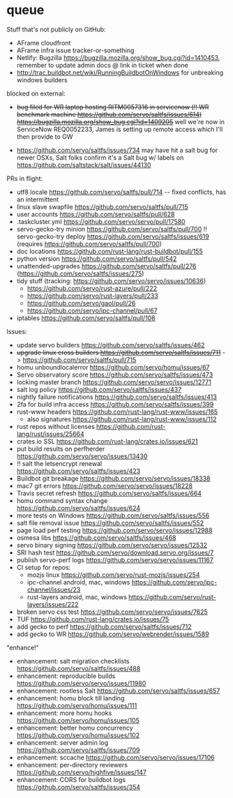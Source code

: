 # queue

Stuff that's not publicly on GitHub: 

* AFrame cloudfront
* AFrame infra issue tracker-or-something
* Netlify: Bugzilla https://bugzilla.mozilla.org/show_bug.cgi?id=1410453, remember to update admin docs @ link in ticket when done
* http://trac.buildbot.net/wiki/RunningBuildbotOnWindows for unbreaking windows builders

blocked on external: 
* ~~bug filed for WR laptop hosting RITM0057316 in servicenow (:bangbang: WR benchmark machine https://github.com/servo/saltfs/issues/614) https://bugzilla.mozilla.org/show_bug.cgi?id=1409205~~ well we're now in ServiceNow REQ0052233, James is setting up remote access which I'll then provide to GW
- https://github.com/servo/saltfs/issues/734 may have hit a salt bug for newer OSXs, Salt folks confirm it's a Salt bug w/ labels on https://github.com/saltstack/salt/issues/44130

PRs in flight: 
- utf8 locale https://github.com/servo/saltfs/pull/714 -- fixed conflicts, has an intermittent
- linux slave swapfile https://github.com/servo/saltfs/pull/715
- user accounts https://github.com/servo/saltfs/pull/628
- .taskcluster.yml https://github.com/servo/servo/pull/17580
- servo-gecko-try minion https://github.com/servo/saltfs/pull/700 :bangbang: servo-gecko-try deploy https://github.com/servo/saltfs/issues/619 (requires https://github.com/servo/saltfs/pull/700)
- doc locations https://github.com/rust-lang/rust-buildbot/pull/155
- python version https://github.com/servo/saltfs/pull/542
- unattended-upgrades https://github.com/servo/saltfs/pull/276 (https://github.com/servo/saltfs/issues/275)
- tidy stuff (tracking: https://github.com/servo/servo/issues/10636)
  - https://github.com/servo/rust-azure/pull/222
  - https://github.com/servo/rust-layers/pull/233
  - https://github.com/servo/gaol/pull/26
  - https://github.com/servo/ipc-channel/pull/67
- iptables https://github.com/servo/saltfs/pull/108


Issues:

- update servo builders https://github.com/servo/saltfs/issues/462
- ~~upgrade linux cross builders https://github.com/servo/saltfs/issues/711~~ -> https://github.com/servo/saltfs/pull/715
- homu unboundlocalerror https://github.com/servo/homu/issues/67
- Servo observatory score https://github.com/servo/saltfs/issues/473
- locking master branch https://github.com/servo/servo/issues/12771
- salt log policy https://github.com/servo/saltfs/issues/437
- nightly failure notifications https://github.com/servo/saltfs/issues/413
- 2fa for build infra access https://github.com/servo/saltfs/issues/399
- rust-www headers https://github.com/rust-lang/rust-www/issues/165
  - also signatures https://github.com/rust-lang/rust-www/issues/112
- rust repos without licenses https://github.com/rust-lang/rust/issues/25664
- crates.io SSL https://github.com/rust-lang/crates.io/issues/621
- put build results on perfherder https://github.com/servo/servo/issues/13430
- :bangbang: salt the letsencrypt renewal https://github.com/servo/saltfs/issues/423
- Buildbot git breakage https://github.com/servo/servo/issues/18338
- mac7 git errors https://github.com/servo/servo/issues/18228
- Travis secret refresh https://github.com/servo/saltfs/issues/664
- homu command syntax change https://github.com/servo/saltfs/issues/624
- more tests on Windows https://github.com/servo/saltfs/issues/556
- salt file removal issue https://github.com/servo/saltfs/issues/552
- page load perf testing https://github.com/servo/servo/issues/12988
- osmesa libs https://github.com/servo/saltfs/issues/468
- servo binary signing https://github.com/servo/servo/issues/12532
- SRI hash test https://github.com/servo/download.servo.org/issues/7
- publish servo-perf logs https://github.com/servo/servo/issues/11167
- CI setup for repos: 
  -  mozjs linux https://github.com/servo/rust-mozjs/issues/254
  - ipc-channel android, mac, windows https://github.com/servo/ipc-channel/issues/23
  - rust-layers android, mac, windows https://github.com/servo/rust-layers/issues/222
- broken servo css test https://github.com/servo/servo/issues/7625
- TUF https://github.com/rust-lang/crates.io/issues/75
- add gecko to perf https://github.com/servo/saltfs/issues/712
- add gecko to WR https://github.com/servo/webrender/issues/1589

"enhance!"
- enhancement: salt migration checklists https://github.com/servo/saltfs/issues/488
- enhancement: reproducible builds https://github.com/servo/servo/issues/11980
- enhancement: rootless Salt https://github.com/servo/saltfs/issues/657
- enhancement: homu block till landing https://github.com/servo/homu/issues/111
- enhancement: more homu hooks https://github.com/servo/homu/issues/105
- enhancement: better homu concurrency https://github.com/servo/homu/issues/102
- enhancement: server admin log https://github.com/servo/saltfs/issues/709
- enhancement: sccache https://github.com/servo/servo/issues/17106
- enhancement: per-directory reviewers https://github.com/servo/highfive/issues/147
- enhancement: CORS for buildbot logs https://github.com/servo/saltfs/issues/354
